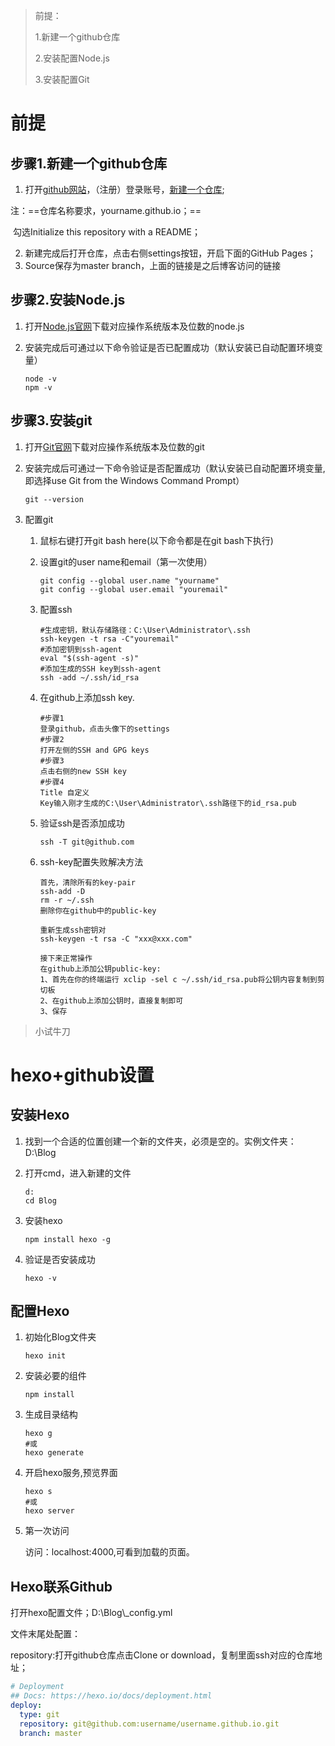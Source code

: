 > 前提：
>
> 1.新建一个github仓库
>
> 2.安装配置Node.js
>
> 3.安装配置Git

# 前提

## 步骤1.新建一个github仓库

1. 打开[github网站](https://github.com/)，（注册）登录账号，[新建一个仓库](https://github.com/new);

注：==仓库名称要求，yourname.github.io；==

​	勾选Initialize this repository with a README；

2. 新建完成后打开仓库，点击右侧settings按钮，开启下面的GitHub Pages；
3. Source保存为master branch，上面的链接是之后博客访问的链接

## 步骤2.安装Node.js

1. 打开[Node.js官网](https://nodejs.org/en/download/)下载对应操作系统版本及位数的node.js

2. 安装完成后可通过以下命令验证是否已配置成功（默认安装已自动配置环境变量）

   ```shell
   node -v
   npm -v
   ```

## 步骤3.安装git

1. 打开[Git官网](https://git-scm.com/downloads)下载对应操作系统版本及位数的git

2. 安装完成后可通过一下命令验证是否配置成功（默认安装已自动配置环境变量,即选择use Git from the Windows Command Prompt）

   ```shell
   git --version
   ```

3. 配置git

   1. 鼠标右键打开git bash here(以下命令都是在git bash下执行)

   2. 设置git的user name和email（第一次使用）

      ```shell
      git config --global user.name "yourname"
      git config --global user.email "youremail"
      ```

   3. 配置ssh

      ```shell
      #生成密钥，默认存储路径：C:\User\Administrator\.ssh
      ssh-keygen -t rsa -C"youremail"
      #添加密钥到ssh-agent
      eval "$(ssh-agent -s)"
      #添加生成的SSH key到ssh-agent
      ssh -add ~/.ssh/id_rsa
      ```

   4. 在github上添加ssh key.

      ```shell
      #步骤1
      登录github，点击头像下的settings
      #步骤2
      打开左侧的SSH and GPG keys
      #步骤3
      点击右侧的new SSH key
      #步骤4
      Title 自定义
      Key输入刚才生成的C:\User\Administrator\.ssh路径下的id_rsa.pub
      ```

   5. 验证ssh是否添加成功

      ```shell
      ssh -T git@github.com
      ```

   6. ssh-key配置失败解决方法

      ```shell
      首先，清除所有的key-pair
      ssh-add -D
      rm -r ~/.ssh
      删除你在github中的public-key
      
      重新生成ssh密钥对
      ssh-keygen -t rsa -C "xxx@xxx.com"
      
      接下来正常操作
      在github上添加公钥public-key:
      1、首先在你的终端运行 xclip -sel c ~/.ssh/id_rsa.pub将公钥内容复制到剪切板
      2、在github上添加公钥时，直接复制即可
      3、保存
      ```

> 小试牛刀

# hexo+github设置

## 安装Hexo

1. 找到一个合适的位置创建一个新的文件夹，必须是空的。实例文件夹：D:\Blog

2. 打开cmd，进入新建的文件

   ```shell
   d:
   cd Blog
   ```

3. 安装hexo

   ```shell
   npm install hexo -g
   ```

4. 验证是否安装成功

   ```shell
   hexo -v
   ```

## 配置Hexo

1. 初始化Blog文件夹

   ```shell
   hexo init
   ```

2. 安装必要的组件

   ```shell
   npm install
   ```

3. 生成目录结构

   ```shell
   hexo g
   #或
   hexo generate
   ```

4. 开启hexo服务,预览界面

   ```shell
   hexo s
   #或
   hexo server
   ```

5. 第一次访问

   访问：localhost:4000,可看到加载的页面。

## Hexo联系Github

打开hexo配置文件；D:\Blog\\_config.yml

文件末尾处配置：

repository:打开github仓库点击Clone or download，复制里面ssh对应的仓库地址；

```yaml
# Deployment
## Docs: https://hexo.io/docs/deployment.html
deploy:
  type: git
  repository: git@github.com:username/username.github.io.git
  branch: master
```

